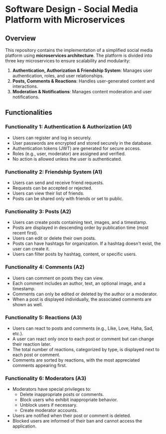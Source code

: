 # Software Design - Social Media Platform with Microservices

## Overview
This repository contains the implementation of a simplified social media platform using **microservices architecture**. The platform is divided into three key microservices to ensure scalability and modularity:

1. **Authentication, Authorization & Friendship System**: Manages user authentication, roles, and user relationships.
2. **Posts, Comments & Reactions**: Handles user-generated content and interactions.
3. **Moderation & Notifications**: Manages content moderation and user notifications.

## Functionalities

### Functionality 1: Authentication & Authorization (A1)
- Users can register and log in securely.
- User passwords are encrypted and stored securely in the database.
- Authentication tokens (JWT) are generated for secure access.
- Roles (e.g., user, moderator) are assigned and verified.
- No action is allowed unless the user is authenticated.

### Functionality 2: Friendship System (A1)
- Users can send and receive friend requests.
- Requests can be accepted or rejected.
- Users can view their list of friends.
- Posts can be shared only with friends or set to public.

### Functionality 3: Posts (A2)
- Users can create posts containing text, images, and a timestamp.
- Posts are displayed in descending order by publication time (most recent first).
- Users can edit or delete their own posts.
- Posts can have hashtags for organization. If a hashtag doesn't exist, the user can create it.
- Users can filter posts by hashtag, content, or specific users.

### Functionality 4: Comments (A2)
- Users can comment on posts they can view.
- Each comment includes an author, text, an optional image, and a timestamp.
- Comments can only be edited or deleted by the author or a moderator.
- When a post is displayed individually, the associated comments are shown as well.

### Functionality 5: Reactions (A3)
- Users can react to posts and comments (e.g., Like, Love, Haha, Sad, etc.).
- A user can react only once to each post or comment but can change their reaction later.
- The total number of reactions, categorized by type, is displayed next to each post or comment.
- Comments are sorted by reactions, with the most appreciated comments appearing first.

### Functionality 6: Moderators (A3)
- Moderators have special privileges to:
  - Delete inappropriate posts or comments.
  - Block users who exhibit inappropriate behavior.
  - Unblock users if necessary.
  - Create moderator accounts.
- Users are notified when their post or comment is deleted.
- Blocked users are informed of their ban and cannot access the application.


